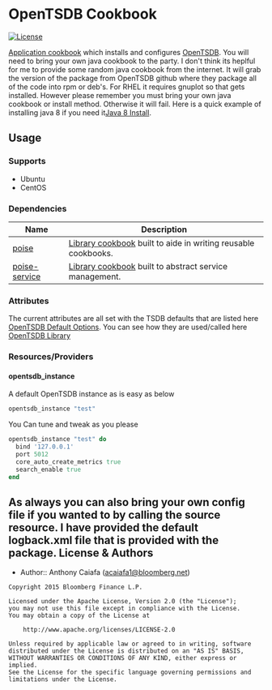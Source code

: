 # OpenTSDB Cookbook
[![License](https://img.shields.io/badge/license-Apache_2-blue.svg)](https://www.apache.org/licenses/LICENSE-2.0)

[Application cookbook][0] which installs and configures [OpenTSDB][1]. You will need to bring your own java cookbook to the party. I don't think its heplful for me to provide some random java cookbook from the internet. It will grab the version of the package from OpenTSDB github where they package all of the code into rpm or deb's. For RHEL it requires gnuplot so that gets installed. However please remember you must bring your own java cookbook or install method. Otherwise it will fail. Here is a quick example of installing java 8 if you need it[Java 8 Install][7].

## Usage
### Supports
- Ubuntu
- CentOS

### Dependencies
| Name | Description |
|------|-------------|
| [poise][4] | [Library cookbook][6] built to aide in writing reusable cookbooks. |
| [poise-service][5] | [Library cookbook][6] built to abstract service management. |

### Attributes
The current attributes are all set with the TSDB defaults that are listed here [OpenTSDB Default Options][2]. You can see how they are used/called here [OpenTSDB Library][3]

### Resources/Providers

#### opentsdb_instance
A default OpenTSDB instance as is easy as below

```ruby
opentsdb_instance "test"
```

You Can tune and tweak as you please
```ruby
opentsdb_instance "test" do
  bind '127.0.0.1'
  port 5012
  core_auto_create_metrics true
  search_enable true
end
```

As always you can also bring your own config file if you wanted to by calling the source resource. I have provided the default logback.xml file that is provided with the package.
License & Authors
-----------------
- Author:: Anthony Caiafa (<acaiafa1@bloomberg.net>)

```text
Copyright 2015 Bloomberg Finance L.P.

Licensed under the Apache License, Version 2.0 (the "License");
you may not use this file except in compliance with the License.
You may obtain a copy of the License at

    http://www.apache.org/licenses/LICENSE-2.0

Unless required by applicable law or agreed to in writing, software
distributed under the License is distributed on an "AS IS" BASIS,
WITHOUT WARRANTIES OR CONDITIONS OF ANY KIND, either express or implied.
See the License for the specific language governing permissions and
limitations under the License.
```

[0]: http://blog.vialstudios.com/the-environment-cookbook-pattern#theapplicationcookbook
[1]: http://opentsdb.net/
[2]: http://opentsdb.net/docs/build/html/user_guide/configuration.html
[3]: libraries/opentsdb_instance.rb
[4]: https://github.com/poise/poise
[5]: https://github.com/poise/poise-service
[6]: http://blog.vialstudios.com/the-environment-cookbook-pattern#thelibrarycookbook
[7]: https://github.com/johnbellone/java-service-cookbook/blob/master/recipes/default.rb
